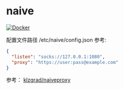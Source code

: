# naive

[![Docker](https://img.shields.io/badge/docker-%230db7ed.svg?style=for-the-badge&logo=docker&logoColor=white)](https://hub.docker.com/r/fxtaoo/naive)

配置文件路径 /etc/naive/config.json 
参考:
```json
{
  "listen": "socks://127.0.0.1:1080",
  "proxy": "https://user:pass@example.com"
}
```

参考：
[klzgrad/naiveproxy](https://github.com/klzgrad/naiveproxy)
